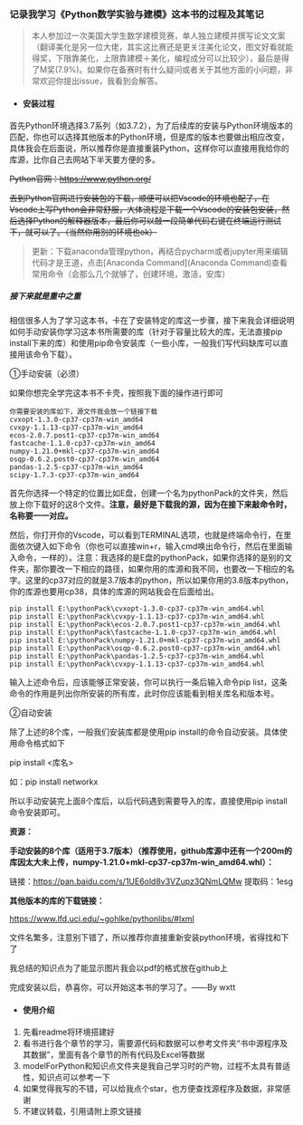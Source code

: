 ### 记录我学习《Python数学实验与建模》这本书的过程及其笔记

> 本人参加过一次美国大学生数学建模竞赛，单人独立建模并撰写论文文案（翻译美化是另一位大佬，其实这比赛还是更关注美化论文，图文好看就能得奖，下限靠美化，上限靠建模＋美化，编程成分可以比较少），最后是得了M奖(7.9%)。如果你在备赛时有什么疑问或者关于其他方面的小问题，非常欢迎你提出issue，我看到会解答。

- #### 安装过程

首先Python环境选择3.7系列（如3.7.2），为了后续库的安装与Python环境版本的匹配，你也可以选择其他版本的Python环境，但是库的版本也要做出相应改变，具体我会在后面说，所以推荐你是直接重装Python，这样你可以直接用我给你的库源，比你自己去网站下半天要方便的多。

~~Python官网：https://www.python.org/~~

~~去到Python官网进行安装包的下载，顺便可以把Vscode的环境也配了，在Vscode上写Python会非常舒服，大体流程是下载一个Vscode的安装包安装，然后选择Python的解释器版本，最后你可以敲一段简单代码右键在终端运行测试下，就可以了。（当然你用别的环境也ok）~~

> 更新：下载anaconda管理python，再结合pycharm或者jupyter用来编辑代码才是王道，点击[Anaconda Command](Anaconda Command)查看常用命令（会那么几个就够了，创建环境，激活，安库）

##### **接下来就是重中之重**

相信很多人为了学习这本书，卡在了安装特定的库这一步骤，接下来我会详细说明如何手动安装你学习这本书所需要的库（针对于容量比较大的库，无法直接pip install下来的库）和使用pip命令安装库（一些小库，一般我们写代码缺库可以直接用该命令下载）。

①手动安装（必须）

如果你想完全学完这本书不卡壳，按照我下面的操作进行即可

```
你需要安装的库如下，源文件我会放一个链接下载
cvxopt-1.3.0-cp37-cp37m-win_amd64
cvxpy-1.1.13-cp37-cp37m-win_amd64
ecos-2.0.7.post1-cp37-cp37m-win_amd64
fastcache-1.1.0-cp37-cp37m-win_amd64
numpy-1.21.0+mkl-cp37-cp37m-win_amd64
osqp-0.6.2.post0-cp37-cp37m-win_amd64
pandas-1.2.5-cp37-cp37m-win_amd64
scipy-1.7.3-cp37-cp37m-win_amd64
```

首先你选择一个特定的位置比如E盘，创建一个名为pythonPack的文件夹，然后放上你下载好的这8个文件。**注意，最好是下载我的源，因为在接下来敲命令时，名称要一一对应。**

然后，你打开你的Vscode，可以看到TERMINAL选项，也就是终端命令行，在里面依次键入如下命令（你也可以直接win+r，输入cmd唤出命令行，然后在里面输入命令，一样的）。注意：我选择的是E盘的pythonPack，如果你选择的是别的文件夹，那你要改一下相应的路径，如果你用的库源和我不同，也要改一下相应的名字。这里的cp37对应的就是3.7版本的python，所以如果你用的3.8版本python，你的库源也要用cp38，具体的库源的网站我会在后面给出。

```
pip install E:\pythonPack\cvxopt-1.3.0-cp37-cp37m-win_amd64.whl
pip install E:\pythonPack\cvxpy-1.1.13-cp37-cp37m-win_amd64.whl
pip install E:\pythonPack\ecos-2.0.7.post1-cp37-cp37m-win_amd64.whl
pip install E:\pythonPack\fastcache-1.1.0-cp37-cp37m-win_amd64.whl
pip install E:\pythonPack\numpy-1.21.0+mkl-cp37-cp37m-win_amd64.whl
pip install E:\pythonPack\osqp-0.6.2.post0-cp37-cp37m-win_amd64.whl
pip install E:\pythonPack\pandas-1.2.5-cp37-cp37m-win_amd64.whl
pip install E:\pythonPack\cvxpy-1.1.13-cp37-cp37m-win_amd64.whl
```

输入上述命令后，应该能够正常安装，你可以执行一条后输入命令pip list，这条命令的作用是列出你所安装的所有库，此时你应该能看到相关库名和版本号。

②自动安装

除了上述的8个库，一般我们安装库都是使用pip install的命令自动安装。具体使用命令格式如下

pip install <库名>

如：pip install networkx

所以手动安装完上面8个库后，以后代码遇到需要导入的库，直接使用pip install命令安装即可。

**资源：**

**手动安装的8个库（适用于3.7版本）（推荐使用，github库源中还有一个200m的库因太大未上传，numpy-1.21.0+mkl-cp37-cp37m-win_amd64.whl）：**

链接：https://pan.baidu.com/s/1UE6old8v3VZupz3QNmLQMw 
提取码：1esg

**其他版本的库的下载链接：**

https://www.lfd.uci.edu/~gohlke/pythonlibs/#lxml

文件名繁多，注意别下错了，所以推荐你直接重新安装python环境，省得找和下了

我总结的知识点为了能显示图片我会以pdf的格式放在github上

完成安装以后，恭喜你，可以开始这本书的学习了。——By wxtt

- #### 使用介绍

1. 先看readme将环境搭建好
2. 看书进行各个章节的学习，需要源代码和数据可以参考文件夹“书中源程序及其数据”，里面有各个章节的所有代码及Excel等数据
3. modelForPython和知识点文件夹是我自己学习时的产物，过程不太具有普适性，知识点可以参考一下
4. 如果觉得我写的不错，可以给我点个star，也方便查找源程序及数据，非常感谢
5. 不建议转载，引用请附上原文链接
